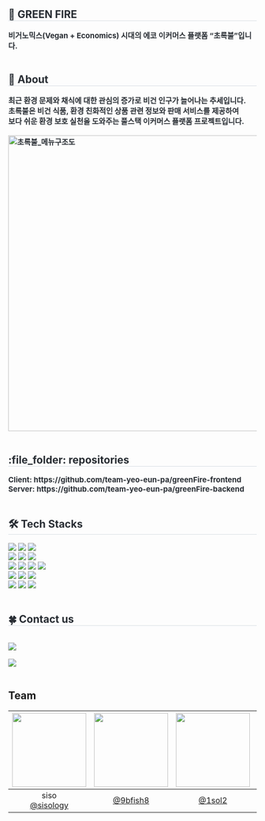 <div style="text-align: left;"> 
    <h2 style="border-bottom: 1px solid #d8dee4; color: #282d33;"> 🌱 GREEN FIRE </h2>  
    <div style="font-weight: 700; font-size: 15px; text-align: left; color: #282d33;"> 비거노믹스(Vegan + Economics) 시대의 에코 이커머스 플랫폼 “초록불”입니다.</div> 
</div> <br>
<div style="text-align: left;"> 
    <h2 style="border-bottom: 1px solid #d8dee4; color: #282d33;"> 🌳 About </h2>  
    <div style="font-weight: 700; font-size: 15px; text-align: left; color: #282d33;"> 
        최근 환경 문제와 채식에 대한 관심의 증가로 비건 인구가 늘어나는 추세입니다. </br>
        초록불은 비건 식품, 환경 친화적인 상품 관련 정보와 판매 서비스를 제공하여 </br>
        보다 쉬운 환경 보호 실천을 도와주는 풀스택 이커머스 플랫폼 프로젝트입니다. </br></br>
        <img width="600" alt="초록불_메뉴구조도" src="https://github.com/user-attachments/assets/41993d5a-819e-4265-a0e8-6614814d716c"></br>
    </div> 
</div> </br>
<div style="text-align: left;">
    <h2 style="border-bottom: 1px solid #d8dee4; color: #282d33;"> :file_folder: repositories </h2> 
    <div style="font-weight: 700; font-size: 15px; text-align: left; color: #282d33;"> Client: https://github.com/team-yeo-eun-pa/greenFire-frontend </div> 
    <div style="font-weight: 700; font-size: 15px; text-align: left; color: #282d33;"> Server: https://github.com/team-yeo-eun-pa/greenFire-backend </div> 
</div> <br>
    <div style="text-align: left;">
    <h2 style="border-bottom: 1px solid #d8dee4; color: #282d33;"> 🛠️ Tech Stacks </h2>
    <div style="margin: ; text-align: left;" "text-align: left;"> <img src="https://img.shields.io/badge/Amazon S3-569A31?style=flat-square&logo=Amazon S3&logoColor=white">
          <img src="https://img.shields.io/badge/Amazon AWS-232F3E?style=flat-square&logo=Amazon AWS&logoColor=white">
          <img src="https://img.shields.io/badge/Docker-2496ED?style=flat-square&logo=Docker&logoColor=white">
          <br/><img src="https://img.shields.io/badge/Bootstrap-7952B3?style=flat-square&logo=Bootstrap&logoColor=white">
          <img src="https://img.shields.io/badge/CSS3-1572B6?style=flat-square&logo=CSS3&logoColor=white">
          <img src="https://img.shields.io/badge/Sass-CC6699?style=flat-square&logo=Sass&logoColor=white">
          <br/><img src="https://img.shields.io/badge/React-61DAFB?style=flat-square&logo=React&logoColor=white">
          <img src="https://img.shields.io/badge/Redux-764ABC?style=flat-square&logo=Redux&logoColor=white">
          <img src="https://img.shields.io/badge/Java-007396?style=flat-square&logo=Java&logoColor=white">
          <img src="https://img.shields.io/badge/Javascript-F7DF1E?style=flat-square&logo=Javascript&logoColor=white">
          <br/><img src="https://img.shields.io/badge/MySQL-4479A1?style=flat-square&logo=MySQL&logoColor=white">
          <img src="https://img.shields.io/badge/Spring-6DB33F?style=flat-square&logo=Spring&logoColor=white">
          <img src="https://img.shields.io/badge/Spring Boot-6DB33F?style=flat-square&logo=Spring Boot&logoColor=white">
          <br/><img src="https://img.shields.io/badge/Discord-5865F2?style=flat-square&logo=Discord&logoColor=white">
          <img src="https://img.shields.io/badge/Figma-F24E1E?style=flat-square&logo=Figma&logoColor=white">
          <img src="https://img.shields.io/badge/Github-181717?style=flat-square&logo=Github&logoColor=white">
          </div>
    </div> <br>
    <div style="text-align: left;">
    <h2 style="border-bottom: 1px solid #d8dee4; color: #282d33;"> 🍀 Contact us </h2> <br> 
    <div style="text-align: left;"> <a href=https://www.notion.so/YEP-Yeo-Eun-pa-31ef27d24e71456abddaf0fca741e45d> <img src="https://img.shields.io/badge/Notion-000000?style=flat-square&logo=Notion&logoColor=white&link=https://www.notion.so/YEP-Yeo-Eun-pa-31ef27d24e71456abddaf0fca741e45d"> </a>
          </div>  <br> 
    <div style="text-align: left;"> <a href="https://hits.seeyoufarm.com"> <img src="https://hits.seeyoufarm.com/api/count/incr/badge.svg?url=https%3A%2F%2Fgithub.com%2FgreenFire-backend%2F&count_bg=%23000000&title_bg=%23000000&icon=github.svg&icon_color=%23FFFFFF&title=GitHub&edge_flat=false"/></a>
       </div> 
    </div> <br>



## Team
|<img src="https://avatars.githubusercontent.com/u/116954896?v=4" width="150" height="150"/>|<img src="https://avatars.githubusercontent.com/u/163974510?v=4" width="150" height="150"/>|<img src="https://avatars.githubusercontent.com/u/154950327?v=4" width="150" height="150"/>|<img src="https://avatars.githubusercontent.com/u/56541363?v=4" width="150" height="150"/>|<img src="https://avatars.githubusercontent.com/u/154950263?v=4" width="150" height="150"/>|
|:-:|:-:|:-:|:-:|:-:|
|siso<br/>[@sisology](https://github.com/sisology)|[@9bfish8](https://github.com/9bfish8)|[@1sol2](https://github.com/1sol2)|[@syyyl](https://github.com/syyyl)|Hojeong_Choi<br/>[@hohojeong091](https://github.com/hohojeong091)|
